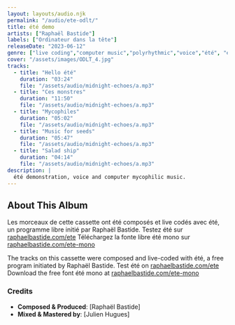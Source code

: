 ```yaml
---
layout: layouts/audio.njk
permalink: "/audio/ete-odlt/"
title: été demo
artists: ["Raphaël Bastide"]
labels: ["Ordinateur dans la tête"]
releaseDate: "2023-06-12"
genre: ["live coding","computer music","polyrhythmic","voice","été", "experimental"]
cover: "/assets/images/ODLT_4.jpg"
tracks:
  - title: "Hello été"
    duration: "03:24"
    file: "/assets/audio/midnight-echoes/a.mp3"
  - title: "Ces monstres"
    duration: "11:50"
    file: "/assets/audio/midnight-echoes/a.mp3"
  - title: "Mycophiles"
    duration: "05:02"
    file: "/assets/audio/midnight-echoes/a.mp3"
  - title: "Music for seeds"
    duration: "05:47"
    file: "/assets/audio/midnight-echoes/a.mp3"
  - title: "Salad ship"
    duration: "04:14"
    file: "/assets/audio/midnight-echoes/a.mp3"
description: |
  été demonstration, voice and computer mycophilic music.
---
```


## About This Album

Les morceaux de cette cassette ont été composés et live codés avec été, un programme libre initié par Raphaël Bastide.
Testez été sur [raphaelbastide.com/ete](raphaelbastide.com/ete)
Téléchargez la fonte libre été mono sur [raphaelbastide.com/ete-mono](raphaelbastide.com/ete-mono)

The tracks on this cassette were composed and live-coded with été, a free program initiated by Raphaël Bastide.
Test été on [raphaelbastide.com/ete](raphaelbastide.com/ete)
Download the free font été mono at [raphaelbastide.com/ete-mono](raphaelbastide.com/ete-mono)

### Credits

- **Composed & Produced**: [Raphaël Bastide]
- **Mixed & Mastered by**: [Julien Hugues]
